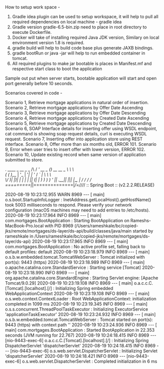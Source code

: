 

How to setup work space - 

1. Gradle idea plugin can be used to setup workspace, it will help to pull all required dependencies on local machine - gradle idea
2. Gradle version gradle-6.5-bin.zip need to place in root directory to execute Dockerfile. 
3. Docker will take of installing required Java JDK version, Similary on local environment version 1.8 is required. 
4. gradle build will help to build code base plus generate JAXB bindings. 
5. gradle bootRun or java -jar <jarfilename> will help to run embedded container in tomcat. 
6. All required plugins to make jar bootable is places in Manifest.mf and respective start class to boot the application 


Sample out put when server starts, bootable application will start and open port generally before 10 seconds. 


Scenarios covered in code - 

Scenario 1, Retrieve mortgage applications in natural order of insertion. 
Scenario 2, Retrieve mortgage applications by Offer Date Ascending 
Scenario 3, Retrieve mortgage applications by Offer Date Descending  
Scenario 4, Retrieve mortgage applications by Created Date Ascending 
Scenario 5, Retrieve mortgage applications by Created Date Descending  
Scenario 6, SOAP Interface details for inserting offer using WSDL endpoint, cat command is showing soap request details, curl is executing WSDL request. 
Scenario 7, Inserting offer into application store using REST interface. 
Scenario 8, Offer more than six months old,  ERROR 101. 
Scenario 9, Error when user tries to insert offer with lower version, ERROR 102. 
Scenario 10, Update existing record when same version of application submitted to store. 















  .   ____          _            __ _ _
 /\\ / ___'_ __ _ _(_)_ __  __ _ \ \ \ \
( ( )\___ | '_ | '_| | '_ \/ _` | \ \ \ \
 \\/  ___)| |_)| | | | | || (_| |  ) ) ) )
  '  |____| .__|_| |_|_| |_\__, | / / / /
 =========|_|==============|___/=/_/_/_/
 :: Spring Boot ::        (v2.2.2.RELEASE)

2020-08-19 10:23:12.955  WARN 8969 --- [           main] o.s.boot.StartupInfoLogger               : InetAddress.getLocalHost().getHostName() took 5003 milliseconds to respond. Please verify your network configuration (macOS machines may need to add entries to /etc/hosts).
2020-08-19 10:23:17.964  INFO 8969 --- [           main] com.mortgages.BootApplication            : Starting BootApplication on Rameshs-MacBook-Pro.local with PID 8969 (/Users/rameshkale/bc/copied-jks/remote/mortgages/ds-layer/ds-api/build/classes/java/main started by rameshkale in /Users/rameshkale/bc/copied-jks/remote/mortgages/ds-layer/ds-api)
2020-08-19 10:23:17.965  INFO 8969 --- [           main] com.mortgages.BootApplication            : No active profile set, falling back to default profiles: default
2020-08-19 10:23:18.979  INFO 8969 --- [           main] o.s.b.w.embedded.tomcat.TomcatWebServer  : Tomcat initialized with port(s): 9443 (https)
2020-08-19 10:23:18.989  INFO 8969 --- [           main] o.apache.catalina.core.StandardService   : Starting service [Tomcat]
2020-08-19 10:23:18.990  INFO 8969 --- [           main] org.apache.catalina.core.StandardEngine  : Starting Servlet engine: [Apache Tomcat/9.0.29]
2020-08-19 10:23:19.108  INFO 8969 --- [           main] o.a.c.c.C.[Tomcat].[localhost].[/]       : Initializing Spring embedded WebApplicationContext
2020-08-19 10:23:19.108  INFO 8969 --- [           main] o.s.web.context.ContextLoader            : Root WebApplicationContext: initialization completed in 1099 ms
2020-08-19 10:23:19.345  INFO 8969 --- [           main] o.s.s.concurrent.ThreadPoolTaskExecutor  : Initializing ExecutorService 'applicationTaskExecutor'
2020-08-19 10:23:24.932  INFO 8969 --- [           main] o.s.b.w.embedded.tomcat.TomcatWebServer  : Tomcat started on port(s): 9443 (https) with context path ''
2020-08-19 10:23:24.936  INFO 8969 --- [           main] com.mortgages.BootApplication            : Started BootApplication in 22.353 seconds (JVM running for 22.767)
2020-08-19 10:24:18.415  INFO 8969 --- [nio-9443-exec-6] o.a.c.c.C.[Tomcat].[localhost].[/]       : Initializing Spring DispatcherServlet 'dispatcherServlet'
2020-08-19 10:24:18.415  INFO 8969 --- [nio-9443-exec-6] o.s.web.servlet.DispatcherServlet        : Initializing Servlet 'dispatcherServlet'
2020-08-19 10:24:18.421  INFO 8969 --- [nio-9443-exec-6] o.s.web.servlet.DispatcherServlet        : Completed initialization in 6 ms










